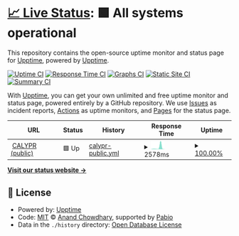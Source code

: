 # [📈 Live Status](https://demo.upptime.js.org): <!--live status--> **🟩 All systems operational**

This repository contains the open-source uptime monitor and status page for [Upptime](https://upptime.js.org), powered by [Upptime](https://github.com/upptime/upptime).

[![Uptime CI](https://github.com/FHIR-Aggregator/status-monitor/workflows/Uptime%20CI/badge.svg)](https://github.com/FHIR-Aggregator/status-monitor/actions?query=workflow%3A%22Uptime+CI%22)
[![Response Time CI](https://github.com/FHIR-Aggregator/status-monitor/workflows/Response%20Time%20CI/badge.svg)](https://github.com/FHIR-Aggregator/status-monitor/actions?query=workflow%3A%22Response+Time+CI%22)
[![Graphs CI](https://github.com/FHIR-Aggregator/status-monitor/workflows/Graphs%20CI/badge.svg)](https://github.com/FHIR-Aggregator/status-monitor/actions?query=workflow%3A%22Graphs+CI%22)
[![Static Site CI](https://github.com/FHIR-Aggregator/status-monitor/workflows/Static%20Site%20CI/badge.svg)](https://github.com/FHIR-Aggregator/status-monitor/actions?query=workflow%3A%22Static+Site+CI%22)
[![Summary CI](https://github.com/FHIR-Aggregator/status-monitor/workflows/Summary%20CI/badge.svg)](https://github.com/FHIR-Aggregator/status-monitor/actions?query=workflow%3A%22Summary+CI%22)

With [Upptime](https://upptime.js.org), you can get your own unlimited and free uptime monitor and status page, powered entirely by a GitHub repository. We use [Issues](https://github.com/upptime/upptime/issues) as incident reports, [Actions](https://github.com/FHIR-Aggregator/status-monitor/actions) as uptime monitors, and [Pages](https://demo.upptime.js.org) for the status page.

<!--start: status pages-->
<!-- This summary is generated by Upptime (https://github.com/upptime/upptime) -->
<!-- Do not edit this manually, your changes will be overwritten -->
<!-- prettier-ignore -->
| URL | Status | History | Response Time | Uptime |
| --- | ------ | ------- | ------------- | ------ |
| <img alt="" src="https://icons.duckduckgo.com/ip3/null.ico" height="13"> [CALYPR (public)](calypr-public.ohsu.edu) | 🟩 Up | [calypr-public.yml](https://github.com/calypr/status-monitor/commits/HEAD/history/calypr-public.yml) | <details><summary><img alt="Response time graph" src="./graphs/calypr-public/response-time-week.png" height="20"> 2578ms</summary><br><a href="https://calypr.github.io/status-monitor/history/calypr-public"><img alt="Response time 4046" src="https://img.shields.io/endpoint?url=https%3A%2F%2Fraw.githubusercontent.com%2Fcalypr%2Fstatus-monitor%2FHEAD%2Fapi%2Fcalypr-public%2Fresponse-time.json"></a><br><a href="https://calypr.github.io/status-monitor/history/calypr-public"><img alt="24-hour response time 775" src="https://img.shields.io/endpoint?url=https%3A%2F%2Fraw.githubusercontent.com%2Fcalypr%2Fstatus-monitor%2FHEAD%2Fapi%2Fcalypr-public%2Fresponse-time-day.json"></a><br><a href="https://calypr.github.io/status-monitor/history/calypr-public"><img alt="7-day response time 2578" src="https://img.shields.io/endpoint?url=https%3A%2F%2Fraw.githubusercontent.com%2Fcalypr%2Fstatus-monitor%2FHEAD%2Fapi%2Fcalypr-public%2Fresponse-time-week.json"></a><br><a href="https://calypr.github.io/status-monitor/history/calypr-public"><img alt="30-day response time 4046" src="https://img.shields.io/endpoint?url=https%3A%2F%2Fraw.githubusercontent.com%2Fcalypr%2Fstatus-monitor%2FHEAD%2Fapi%2Fcalypr-public%2Fresponse-time-month.json"></a><br><a href="https://calypr.github.io/status-monitor/history/calypr-public"><img alt="1-year response time 4046" src="https://img.shields.io/endpoint?url=https%3A%2F%2Fraw.githubusercontent.com%2Fcalypr%2Fstatus-monitor%2FHEAD%2Fapi%2Fcalypr-public%2Fresponse-time-year.json"></a></details> | <details><summary><a href="https://calypr.github.io/status-monitor/history/calypr-public">100.00%</a></summary><a href="https://calypr.github.io/status-monitor/history/calypr-public"><img alt="All-time uptime 100.00%" src="https://img.shields.io/endpoint?url=https%3A%2F%2Fraw.githubusercontent.com%2Fcalypr%2Fstatus-monitor%2FHEAD%2Fapi%2Fcalypr-public%2Fuptime.json"></a><br><a href="https://calypr.github.io/status-monitor/history/calypr-public"><img alt="24-hour uptime 100.00%" src="https://img.shields.io/endpoint?url=https%3A%2F%2Fraw.githubusercontent.com%2Fcalypr%2Fstatus-monitor%2FHEAD%2Fapi%2Fcalypr-public%2Fuptime-day.json"></a><br><a href="https://calypr.github.io/status-monitor/history/calypr-public"><img alt="7-day uptime 100.00%" src="https://img.shields.io/endpoint?url=https%3A%2F%2Fraw.githubusercontent.com%2Fcalypr%2Fstatus-monitor%2FHEAD%2Fapi%2Fcalypr-public%2Fuptime-week.json"></a><br><a href="https://calypr.github.io/status-monitor/history/calypr-public"><img alt="30-day uptime 100.00%" src="https://img.shields.io/endpoint?url=https%3A%2F%2Fraw.githubusercontent.com%2Fcalypr%2Fstatus-monitor%2FHEAD%2Fapi%2Fcalypr-public%2Fuptime-month.json"></a><br><a href="https://calypr.github.io/status-monitor/history/calypr-public"><img alt="1-year uptime 100.00%" src="https://img.shields.io/endpoint?url=https%3A%2F%2Fraw.githubusercontent.com%2Fcalypr%2Fstatus-monitor%2FHEAD%2Fapi%2Fcalypr-public%2Fuptime-year.json"></a></details>

<!--end: status pages-->

[**Visit our status website →**](https://demo.upptime.js.org)

## 📄 License

- Powered by: [Upptime](https://github.com/upptime/upptime)
- Code: [MIT](./LICENSE) © [Anand Chowdhary](https://anandchowdhary.com), supported by [Pabio](https://pabio.com)
- Data in the `./history` directory: [Open Database License](https://opendatacommons.org/licenses/odbl/1-0/)
